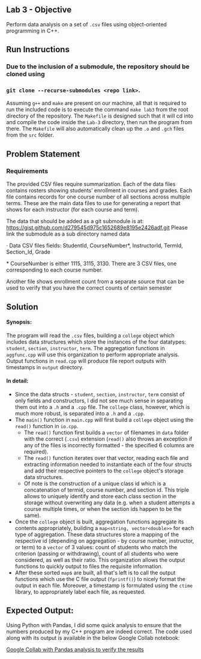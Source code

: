 ## Lab 3 - Objective

Perform data analysis on a set of `.csv` files using object-oriented programming in C++. 

## Run Instructions

### Due to the inclusion of a submodule, the repository should be cloned using 
### `git clone --recurse-submodules <repo link>`.

Assuming `g++` and `make` are present on our machine, all that is required to run the included code is to execute the command `make lab3` 
from the root directory of the repository. The `Makefile` is designed such that it will cd into and compile the code inside the `Lab-3` directory,
then run the program from there. The `Makefile` will also automatically clean up the `.o` and `.gch` files from the `src` folder.

## Problem Statement

### Requirements
The provided CSV files require summarization. Each of the data files contains rosters showing students’ enrollment in courses and grades. Each file contains records for one course number of all sections across multiple terms. These are the main data files to use for generating a report that shows for each instructor (for each course and term).

The data that should be added as a git submodule is at: https://gist.github.com/d279545d975c1652689e8195e2426adf.git Please link the submodule as a sub directory named data

· Data CSV files fields: StudentId, CourseNumber*, InstructorId, TermId, Section_Id, Grade

\* CourseNumber is either 1115, 3115, 3130. There are 3 CSV files, one corresponding to each course number.

Another file shows enrollment count from a separate source that can be used to verify that you have the correct counts of certain semester

## Solution

#### Synopsis:

The program will read the `.csv` files, building a `college` object which includes data structures which store the instances of the four datatypes: `student`, `section`, `instructor`, `term`. The aggregation functions in `aggfunc.cpp` will use this organization to perform appropriate analysis. Output functions in `read.cpp` will produce file report outputs with timestamps in `output` directory.

#### In detail:
- Since the data structs - `student`, `section`, `instructor`, `term` consist of only fields and constructors, I did not see much sense in separating them out into a `.h` and a `.cpp` file. The `college` class, however, which is much more robust, is separated into a `.h` and a `.cpp`.
- The `main()` function in `main.cpp` will first build a `college` object using the `read()` function in `io.cpp`.
  - The `read()` function first builds a `vector` of filenames in `data` folder with the correct (`.csv`) extension (`read()` also throws an exception if any of the files is incorrectly formatted - the specified 6 columns are required). 
  - The `read()` function iterates over that vector, reading each file and extracting information needed to instantiate each of the four structs and add their respective pointers to the `college` object's storage data structures.
  - Of note is the construction of a unique class id which is a concatenation of termid, course number, and section id. This triple allows to uniquely identify and store each class section in the storage without overwriting any data (e.g. when a student attempts a course multiple times, or when the section ids happen to be the same).
- Once the `college` object is built, aggregation functions aggregate its contents appropriately, building a `map<string, vector<double>>` for each type of aggregation. These data structures store a mapping of the respective id (depending on aggregation - by course number, instructor, or term) to a `vector` of 3 values: count of students who match the criterion (passing or withdrawing), count of all students who were considered, as well as their ratio. This organization allows the output functions to quickly output to files the requisite information.
- After these sorted `map`s are built, all that's left is to call the output functions which use the C file output (`fprintf()`) to nicely format the output in each file. Moreover, a timestamp is formulated using the `ctime` library, to appropriately label each file, as requested.


## Expected Output:

Using Python with Pandas, I did some quick analysis to ensure that the numbers produced by my C++ program are indeed correct. The code used along with its output is available in the below Google Collab notebook:

[Google Collab with Pandas analysis to verify the results](https://github.com/marcintomala/CISC3142/blob/main/Lab-3/CISC3142_HW3_Verification.ipynb)
